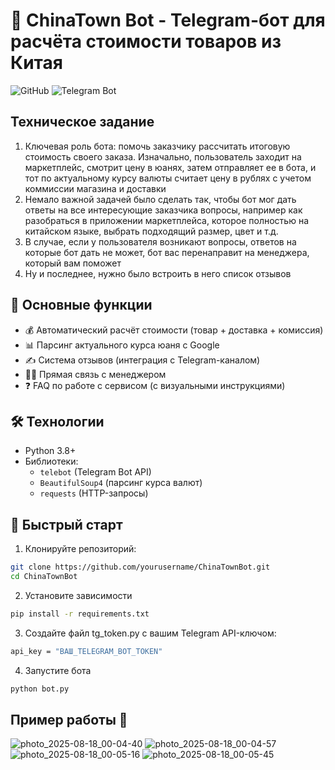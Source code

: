 # 🤖 ChinaTown Bot - Telegram-бот для расчёта стоимости товаров из Китая

![GitHub](https://img.shields.io/badge/Python-3.8+-blue?style=flat-square&logo=python)
![Telegram Bot](https://img.shields.io/badge/Telegram_Bot-API-success?style=flat-square&logo=telegram)

## Техническое задание
1) Ключевая роль бота: помочь заказчику рассчитать итоговую стоимость своего заказа. Изначально, пользователь заходит на маркетплейс, смотрит цену в юанях, затем отправляет ее в бота, и тот по актуальному курсу валюты считает цену в рублях с учетом коммиссии магазина и доставки
2) Немало важной задачей было сделать так, чтобы бот мог дать ответы на все интересующие заказчика вопросы, например как разобраться в приложении маркетплейса, которое полностью на китайском языке, выбрать подходящий размер, цвет и т.д.
3) В случае, если у пользователя возникают вопросы, ответов на которые бот дать не может, бот вас перенаправит на менеджера, который вам поможет
4) Ну и последнее, нужно было встроить в него список отзывов

## 🌟 Основные функции

- 💰 Автоматический расчёт стоимости (товар + доставка + комиссия)
- 📊 Парсинг актуального курса юаня с Google
- ✍️ Система отзывов (интеграция с Telegram-каналом)
- 👨‍💻 Прямая связь с менеджером
- ❓ FAQ по работе с сервисом (с визуальными инструкциями)

## 🛠 Технологии

- Python 3.8+
- Библиотеки:
  - `telebot` (Telegram Bot API)
  - `BeautifulSoup4` (парсинг курса валют)
  - `requests` (HTTP-запросы)

## 🚀 Быстрый старт

1. Клонируйте репозиторий:
```bash
git clone https://github.com/yourusername/ChinaTownBot.git
cd ChinaTownBot
```
2. Установите зависимости
```bash
pip install -r requirements.txt
```
3. Создайте файл tg_token.py с вашим Telegram API-ключом:
```bash
api_key = "ВАШ_TELEGRAM_BOT_TOKEN"
```
4. Запустите бота
```bash
python bot.py
```
## Пример работы 📸
![photo_2025-08-18_00-04-40](https://github.com/user-attachments/assets/eb074a16-1207-45e2-9f5a-8f9e3f1dcc60)
![photo_2025-08-18_00-04-57](https://github.com/user-attachments/assets/54288e00-d674-4963-a4ad-eac5cac53541)
![photo_2025-08-18_00-05-16](https://github.com/user-attachments/assets/0c761134-aa1a-46cf-a163-226b66a9d70a)
![photo_2025-08-18_00-05-45](https://github.com/user-attachments/assets/3e0c4f6d-d9ef-40e7-86dd-ecf7b2683aa6)




